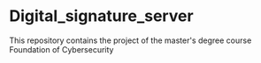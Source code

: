 # Digital_signature_server
This repository contains the project of the master's degree course Foundation of Cybersecurity 
